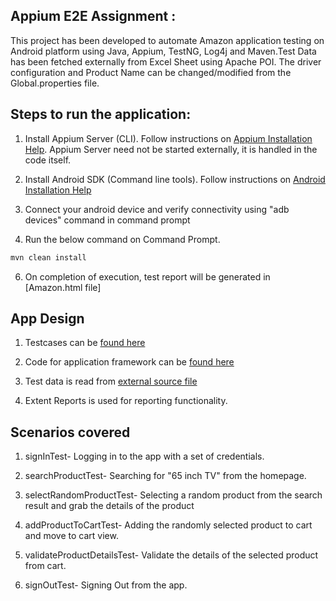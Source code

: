 
## Appium E2E Assignment : 

This project has been developed to automate Amazon application testing on Android platform using Java, Appium, TestNG, Log4j and Maven.Test Data has been fetched externally from Excel Sheet using Apache POI. The driver configuration and Product Name can be changed/modified  from the Global.properties file.

## Steps to run the application:

1. Install Appium Server (CLI). Follow instructions on [Appium Installation Help](http://appium.io/docs/en/about-appium/getting-started/). Appium Server need not be started externally, it is handled in the code itself.

2. Install Android SDK (Command line tools). Follow instructions on [Android Installation Help](https://developer.android.com/studio/?gclid=CjwKCAjwwYP2BRBGEiwAkoBpAohuHRSwpwUk11WkmX7U1dBifIror9wPrmD_xfqMJVCdfkNqB-nSbhoCFyMQAvD_BwE&gclsrc=aw.ds)

3. Connect your android device and verify connectivity using "adb devices" command in command prompt

5. Run the below command on Command Prompt.

```sh
mvn clean install
```
6. On completion of execution, test report will be generated in [Amazon.html file]




## App Design

1. Testcases can be [found here](https://github.com/floyd96/AppiumE2E/tree/master/src/test/java/Appium/Assignment)

2. Code for application framework can be [found here](https://github.com/floyd96/AppiumE2E/tree/master/src/main/java)

3. Test data is read from [external source file](https://github.com/floyd96/AppiumE2E/blob/master/src/main/java/AmazonTestData.xlsx)

5. Extent Reports is used for reporting functionality.


## Scenarios covered

1. signInTest- Logging in to the app with a set of credentials.

2. searchProductTest- Searching for "65 inch TV" from the homepage.

3. selectRandomProductTest- Selecting a random product from the search result and grab the details of the product

4. addProductToCartTest- Adding the randomly selected product to cart and move to cart view.

5. validateProductDetailsTest- Validate the details of the selected product from cart.

6. signOutTest- Signing Out from the app.

